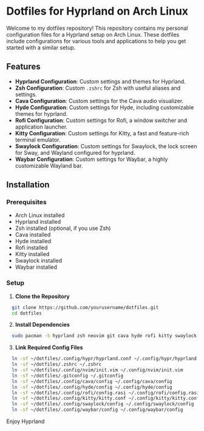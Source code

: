 # Dotfiles for Hyprland on Arch Linux

Welcome to my dotfiles repository! This repository contains my personal configuration files for a Hyprland setup on Arch Linux. These dotfiles include configurations for various tools and applications to help you get started with a similar setup.

## Features

- **Hyprland Configuration**: Custom settings and themes for Hyprland.
- **Zsh Configuration**: Custom `.zshrc` for Zsh with useful aliases and settings.
- **Cava Configuration**: Custom settings for the Cava audio visualizer.
- **Hyde Configuration**: Custom settings for Hyde, including customizable themes for hyprland.
- **Rofi Configuration**: Custom settings for Rofi, a window switcher and application launcher.
- **Kitty Configuration**: Custom settings for Kitty, a fast and feature-rich terminal emulator.
- **Swaylock Configuration**: Custom settings for Swaylock, the lock screen for Sway, and Wayland configured for hyprland.
- **Waybar Configuration**: Custom settings for Waybar, a highly customizable Wayland bar.

## Installation

### Prerequisites

- Arch Linux installed
- Hyprland installed
- Zsh installed (optional, if you use Zsh)
- Cava installed
- Hyde installed
- Rofi installed
- Kitty installed
- Swaylock installed
- Waybar installed

### Setup

1. **Clone the Repository**

```bash
  git clone https://github.com/yourusername/dotfiles.git
  cd dotfiles
```
   
2. **Install Dependencies**

  ```bash
    sudo pacman -S hyprland zsh neovim git cava hyde rofi kitty swaylock waybar
  ```
3. **Link Required Config Files**

  ```bash
    ln -sf ~/dotfiles/.config/hypr/hyprland.conf ~/.config/hypr/hyprland.conf
    ln -sf ~/dotfiles/.zshrc ~/.zshrc
    ln -sf ~/dotfiles/.config/nvim/init.vim ~/.config/nvim/init.vim
    ln -sf ~/dotfiles/.gitconfig ~/.gitconfig
    ln -sf ~/dotfiles/.config/cava/config ~/.config/cava/config
    ln -sf ~/dotfiles/.config/hyde/config ~/.config/hyde/config
    ln -sf ~/dotfiles/.config/rofi/config.rasi ~/.config/rofi/config.rasi
    ln -sf ~/dotfiles/.config/kitty/kitty.conf ~/.config/kitty/kitty.conf
    ln -sf ~/dotfiles/.config/swaylock/config ~/.config/swaylock/config
    ln -sf ~/dotfiles/.config/waybar/config ~/.config/waybar/config
  ```

Enjoy Hyprland
   
